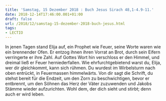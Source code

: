 ```yaml
---
title: 'Samstag, 15 Dezember 2018 : Buch Jesus Sirach 48,1-4.9-11.'
date: 2018-12-14T17:46:00.001+01:00
draft: false
url: /2018/12/samstag-15-dezember-2018-buch-jesus.html
tags: 
- LECTIO
---
```


In jenen Tagen stand Elija auf, ein Prophet wie Feuer, seine Worte waren wie ein brennender Ofen. Er entzog ihnen ihren Vorrat an Brot, durch sein Eifern verringerte er ihre Zahl. Auf Gottes Wort hin verschloss er den Himmel, und dreimal ließ er Feuer herniederfallen. Wie ehrfurchtgebietend warst du, Elija, wer dir gleichkommt, kann sich rühmen. Du wurdest im Wirbelsturm nach oben entrückt, in Feuermassen himmelwärts. Von dir sagt die Schrift, du stehst bereit für die Endzeit, um den Zorn zu beschwichtigen, bevor er entbrennt, um den Söhnen das Herz der Väter zuzuwenden und Jakobs Stämme wieder aufzurichten. Wohl dem, der dich sieht und stirbt; denn auch er wird leben.
